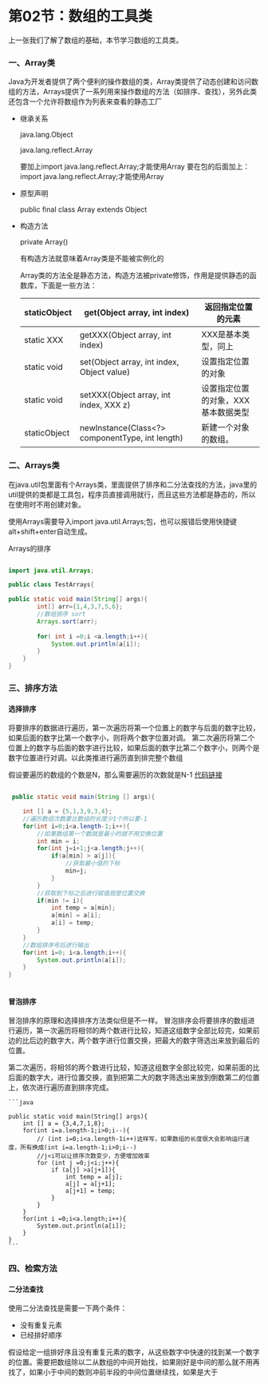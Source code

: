 # 第02节：数组的工具类
上一张我们了解了数组的基础，本节学习数组的工具类。
### 一、Array类

Java为开发者提供了两个便利的操作数组的类，Array类提供了动态创建和访问数组的方法，Arrays提供了一系列用来操作数组的方法（如排序、查找），另外此类还包含一个允许将数组作为列表来查看的静态工厂

* 继承关系

  java.lang.Object

  java.lang.reflect.Array

  要加上import java.lang.reflect.Array;才能使用Array
  要在包的后面加上：import java.lang.reflect.Array;才能使用Array

* 原型声明

  public final class Array extends Object

* 构造方法

  private Array()

  有构造方法就意味着Array类是不能被实例化的

  Array类的方法全是静态方法，构造方法被private修饰，作用是提供静态的函数库，下面是一些方法：


    |staticObject|get(Object array, int index)|返回指定位置的元素|
    |-----------------|---------------|--------------|
    |static XXX|getXXX(Object array, int index)|XXX是基本类型，同上|
    |static void|set(Object array, int index, Object value)|设置指定位置的对象|
    |static void|setXXX(Object array, int index, XXX z)|设置指定位置的对象，XXX基本数据类型|
    |staticObject|newInstance(Class<?> componentType, int length)|新建一个对象的数组。|



### 二、Arrays类

在java.util包里面有个Arrays类，里面提供了排序和二分法查找的方法，java里的util提供的类都是工具包，程序员直接调用就行，而且这些方法都是静态的，所以在使用时不用创建对象。

使用Arrays需要导入import java.util.Arrays;包，也可以报错后使用快捷键alt+shift+enter自动生成。

Arrays的排序
```java

import java.util.Arrays;

public class TestArrays{

public static void main(String[] args){
        int[] arr={1,4,3,7,5,6};
        //数组排序 sort
        Arrays.sort(arr);
        
        for( int i =0;i <a.length;i++){
            System.out.println(a[i]);
        }
    }
}
```


### 三、排序方法

#### 选择排序


将要排序的数据进行遍历，第一次遍历将第一个位置上的数字与后面的数字比较，如果后面的数字比第一个数字小，则将两个数字位置对调。
第二次遍历将第二个位置上的数字与后面的数字进行比较，如果后面的数字比第二个数字小，则两个是数字位置进行对调。以此类推进行遍历直到排完整个数组

假设要遍历的数组的个数是N，那么需要遍历的次数就是N-1 [代码链接](https://github.com/xiaozhoulee/java-examples/tree/master/05-数组/第02节：排序方法/company/Array.java)


```java

 public static void main(String [] args){

    int [] a = {5,1,3,9,3,4};
    //遍历数组次数要比数组的长度少1个所以要-1
    for(int i=0;i<a.length-1;i++){
        //如果数组第一个数就是最小的就不用交换位置
        int min = i;
        for(int j=i+1;j<a.length;j++){
            if(a[min] > a[j]){
                //获取最小值的下标
                min=j;
            }
        }
        //获取到下标之后进行赋值就是位置交换
        if(min != i){
            int temp = a[min];
            a[min] = a[i];
            a[i] = temp;
        }
    }
    //数组排序号后进行输出
    for(int i=0; i<a.length;i++){
        System.out.println(a[i]);
    }
}
    
```

#### 冒泡排序


冒泡排序的原理和选择排序方法类似但是不一样。
冒泡排序会将要排序的数组进行遍历，第一次遍历将相邻的两个数进行比较，知道这组数字全部比较完，如果前边的比后边的数字大，两个数字进行位置交换，把最大的数字筛选出来放到最后的位置。

第二次遍历，将相邻的两个数进行比较，知道这组数字全部比较完，如果前面的比后面的数字大，进行位置交换，直到把第二大的数字筛选出来放到倒数第二的位置上，依次进行遍历直到排序完成。


    ```java

    public static void main(String[] args){
        int [] a = {3,4,7,1,8};
        for(int i=a.length-1;i>0;i--){
            // (int i=0;i<a.length-1i++)这样写，如果数组的长度很大会影响运行速度，所有换成(int i=a.length-1;i>0;i--)
            //j<i可以让排序次数变少，方便增加效率
            for (int j =0;j<i;j++){
                if (a[j] >a[j+1]){
                    int temp = a[j];
                    a[j] = a[j+1];
                    a[j+1] = temp;
                }
            }
        }
        for(int i =0;i<a.length;i++){
            System.out.println(a[i]);
        }
    }
    ```
    
### 四、检索方法

#### 二分法查找

使用二分法查找是需要一下两个条件：

* 没有重复元素
* 已经排好顺序

假设给定一组排好序且没有重复元素的数字，从这些数字中快速的找到某一个数字的位置。需要把数组除以二从数组的中间开始找，如果刚好是中间的那么就不用再找了，如果小于中间的数则冲前半段的中间位置继续找，如果是大于
